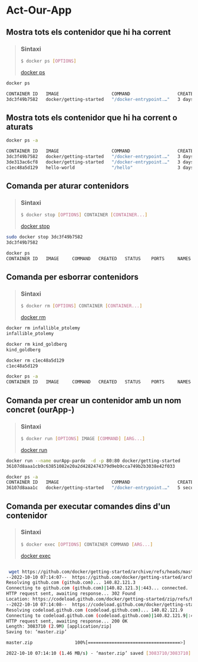 # Act-Our-App

## Mostra tots els contenidor que hi ha corrent

> ### Sintaxi
> ``` bash
> $ docker ps [OPTIONS]
> ```
> [docker ps](https://docs.docker.com/engine/reference/commandline/ps/)


``` bash
docker ps
```

``` bash
CONTAINER ID   IMAGE                    COMMAND                  CREATED      STATUS      PORTS                               NAMES
3dc3f49b7582   docker/getting-started   "/docker-entrypoint.…"   3 days ago   Up 3 days   0.0.0.0:80->80/tcp, :::80->80/tcp   kind_goldberg
```

## Mostra tots els contenidor que hi ha corrent o aturats

``` bash
docker ps -a
```

``` bash
CONTAINER ID   IMAGE                    COMMAND                  CREATED      STATUS                     PORTS                               NAMES
3dc3f49b7582   docker/getting-started   "/docker-entrypoint.…"   3 days ago   Up 3 days ago              0.0.0.0:80->80/tcp, :::80->80/tcp   kind_goldberg
3de313ac6cf8   docker/getting-started   "/docker-entrypoint.…"   3 days ago   Exited (127) 3 days ago                                        infallible_ptolemy
c1ec48a5d129   hello-world              "/hello"                 3 days ago   Exited (0) 3 days ago                                          festive_elgamal
```

## Comanda per aturar contenidors

> ### Sintaxi
> ``` bash
> $ docker stop [OPTIONS] CONTAINER [CONTAINER...]
> ```
> [docker stop](https://docs.docker.com/engine/reference/commandline/stop/)


``` bash
sudo docker stop 3dc3f49b7582   
3dc3f49b7582

docker ps
CONTAINER ID   IMAGE     COMMAND   CREATED   STATUS    PORTS     NAMES
```


## Comanda per esborrar contenidors

> ### Sintaxi
> ``` bash
> $ docker rm [OPTIONS] CONTAINER [CONTAINER...]
> ```
> [docker rm](https://docs.docker.com/engine/reference/commandline/rm/)

``` bash
docker rm infallible_ptolemy
infallible_ptolemy

docker rm kind_goldberg
kind_goldberg

docker rm c1ec48a5d129
c1ec48a5d129

docker ps -a
CONTAINER ID   IMAGE     COMMAND   CREATED   STATUS    PORTS     NAMES
```

## Comanda per crear un contenidor amb un nom concret (ourApp-<cognomAlumne>)

> ### Sintaxi
> ``` bash
> $ docker run [OPTIONS] IMAGE [COMMAND] [ARG...]
> 
> ```
> [docker run](https://docs.docker.com/engine/reference/commandline/run/)


```bash
docker run --name ourApp-pardo  -d -p 80:80 docker/getting-started
36107d8aaa1cb9c63851082e20a2d4282474379d9eb9cca749b2b3038e42f033

docker ps -a
CONTAINER ID   IMAGE                    COMMAND                  CREATED              STATUS                          PORTS                               NAMES
36107d8aaa1c   docker/getting-started   "/docker-entrypoint.…"   5 seconds ago        Up 2 seconds                    0.0.0.0:80->80/tcp, :::80->80/tcp   ourApp-pardo
```

## Comanda per executar comandes dins d'un contenidor
> ### Sintaxi
> ``` bash
> $ docker exec [OPTIONS] CONTAINER COMMAND [ARG...]
> 
> ```
> [docker exec](https://docs.docker.com/engine/reference/commandline/exec/)

```bash

```



``` bash
 wget https://github.com/docker/getting-started/archive/refs/heads/master.zip
--2022-10-10 07:14:07--  https://github.com/docker/getting-started/archive/refs/heads/master.zip
Resolving github.com (github.com)... 140.82.121.3
Connecting to github.com (github.com)|140.82.121.3|:443... connected.
HTTP request sent, awaiting response... 302 Found
Location: https://codeload.github.com/docker/getting-started/zip/refs/heads/master [following]
--2022-10-10 07:14:08--  https://codeload.github.com/docker/getting-started/zip/refs/heads/master
Resolving codeload.github.com (codeload.github.com)... 140.82.121.9
Connecting to codeload.github.com (codeload.github.com)|140.82.121.9|:443... connected.
HTTP request sent, awaiting response... 200 OK
Length: 3083710 (2.9M) [application/zip]
Saving to: ‘master.zip’

master.zip                100%[===================================>]   2.94M  1.46MB/s    in 2.0s    

2022-10-10 07:14:10 (1.46 MB/s) - ‘master.zip’ saved [3083710/3083710]
```


